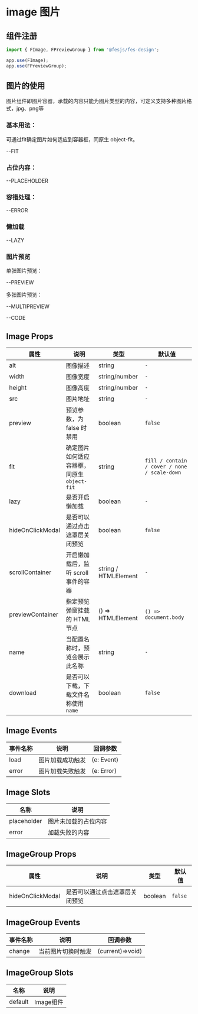 # image 图片

## 组件注册

```js
import { FImage, FPreviewGroup } from '@fesjs/fes-design';

app.use(FImage);
app.use(FPreviewGroup);
```

## 图片的使用
图片组件即图片容器，承载的内容只能为图片类型的内容，可定义支持多种图片格式，jpg、png等

### 基本用法：
可通过fit确定图片如何适应到容器框，同原生 object-fit。

--FIT

### 占位内容：

--PLACEHOLDER

### 容错处理：

--ERROR

### 懒加载

--LAZY

### 图片预览
单张图片预览：

--PREVIEW


多张图片预览：

--MULTIPREVIEW

--CODE

## Image Props

| 属性 | 说明 | 类型 | 默认值  |
| ------------- | ------------- | ------------- | ------------- |
| alt  | 图像描述 | string | `-` |
| width  | 图像宽度 | string/number | `-` |
| height  | 图像高度 | string/number | `-` |
| src  | 图片地址	 | string | `-` |
| preview  | 预览参数，为 false 时禁用	 | boolean  | `false` |
| fit  | 确定图片如何适应容器框，同原生 `object-fit`	 | string  | `fill / contain / cover / none / scale-down` |
| lazy  | 是否开启懒加载 | boolean  | `-` |
| hideOnClickModal  | 是否可以通过点击遮罩层关闭预览	 | 	boolean | `false` |
| scrollContainer  | 开启懒加载后，监听 scroll 事件的容器 | string / HTMLElement  | `-` |
| previewContainer  | 指定预览弹窗挂载的 HTML 节点 | () => HTMLElement | `() => document.body` |
| name  | 当配置名称时，预览会展示此名称 | string   | `-` |
| download  | 是否可以下载，下载文件名称使用`name` | boolean   | `false` |


## Image Events

| 事件名称 | 说明 | 回调参数 |
| ------------- | ------------- | ------------- |
| load  | 图片加载成功触发 | (e: Event) |
| error  | 	图片加载失败触发 | (e: Error) |

## Image Slots

| 名称 | 说明 | 
| ------------- | ------------- | 
| placeholder  | 图片未加载的占位内容 | 
| error  | 加载失败的内容	 |

## ImageGroup Props

| 属性 | 说明 | 类型 | 默认值  |
| ------------- | ------------- | ------------- | ------------- |
| hideOnClickModal  | 是否可以通过点击遮罩层关闭预览	 | 	boolean | `false` |


## ImageGroup Events

| 事件名称 | 说明 | 回调参数 |
| ------------- | ------------- | ------------- |
| change  | 当前图片切换时触发	| (current)=>void) |

## ImageGroup Slots

| 名称 | 说明 | 
| ------------- | ------------- |
| default  |  Image组件	 |